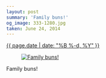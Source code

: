 ```yaml
---
layout: post
summary: 'Family buns!'
og_image: 333-1280.jpg
taken: June 24, 2014
---
```


<div class="post">
 <time>
  <a href="/333">
   {{ page.date | date: "%B %-d, %Y" }}
  </a>
 </time>
 <a href="/333">
  <figure data-taken="6/24/2014">
   <img alt="Family buns!" sizes="(min-width: 700px) 50vw, calc(100vw - 2rem)" src="{{ site.assets_url }}/333-640.jpg" srcset="{{ site.assets_url }}/333-1280.jpg 1280w, {{ site.assets_url }}/333-960.jpg 960w, {{ site.assets_url }}/333-640.jpg 640w, {{ site.assets_url }}/333-320.jpg 320w"/>
  </figure>
 </a>
 <span>
  Family buns!
 </span>
</div>
